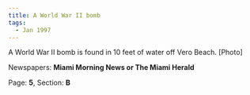 ```yaml
---  
title: A World War II bomb  
tags:  
  - Jan 1997  
---  
```

  
A World War II bomb is found in 10 feet of water off Vero Beach. [Photo]  
  
Newspapers: **Miami Morning News or The Miami Herald**  
  
Page: **5**, Section: **B** 
